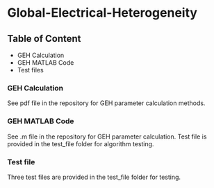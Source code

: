 # Global-Electrical-Heterogeneity

## Table of Content
  - GEH Calculation
  - GEH MATLAB Code
  - Test files
  
### GEH Calculation
See pdf file in the repository for GEH parameter calculation methods.

### GEH MATLAB Code
See .m file in the repository for GEH parameter calculation. Test file is provided in the test_file folder for algorithm testing.

### Test file
Three test files are provided in the test_file folder for testing.

